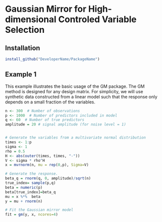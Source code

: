 # Gaussian Mirror for High-dimensional Controled Variable Selection


## Installation
```R
install_github("DeveloperName/PackageName")
```



## Example 1
This example illustrates the basic usage of the GM package. The GM method is designed for any design matrix. For simplicity, we will use synthetic data constructed from a linear model such that the response only depends on a small fraction of the variables.


```R
n <- 300  # Number of observations
p <- 1000  # Number of predictors included in model
q <- 60  # Number of true predictors
amplitude = 20 # signal amplitude (for noise level = 1) 


# Generate the variables from a multivariate normal distribution
times <- 1:p
sigma <- 1
rho = 0.5
H <- abs(outer(times, times, "-"))
V <- sigma * rho^H
x = mvrnorm(n, mu = rep(0,p), Sigma=V)

# Generate the response.
beta_q = rnorm(q, 0, amplitude)/sqrt(n)
true_index= sample(p,q)
beta = numeric(p)
beta[true_index]=beta_q
mu = x %*%  beta
y = mu + rnorm(n)

# Fit the Gaussian mirror model
fit = gm(y, x, ncores=4)
```

